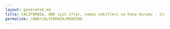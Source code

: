 ```yaml
---
layout: generated_md
title: CALIFORNIA, ABD için iftar, namaz vakitleri ve hava durumu - ilçe/eyalet seç
permalink: /ABD/CALIFORNIA/REDDING
---
```


<script type="text/javascript">
  var country = ABD;
  var city = CALIFORNIA;
  var state = REDDING;
  var lat = 72;
  var lon = 21;
</script>
